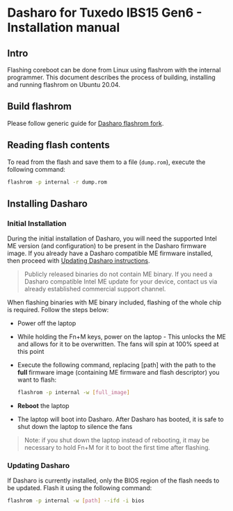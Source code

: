 # Dasharo for Tuxedo IBS15 Gen6 - Installation manual

## Intro

Flashing coreboot can be done from Linux using flashrom with the internal
programmer. This document describes the process of building, installing and
running flashrom on Ubuntu 20.04.

## Build flashrom

Please follow generic guide for [Dasharo flashrom fork](../../../osf-trivia-list/deployment/#how-to-install-dasharo-flashrom-fork).

## Reading flash contents

To read from the flash and save them to a file (`dump.rom`), execute the
following command:

```bash
flashrom -p internal -r dump.rom
```

## Installing Dasharo

### Initial Installation

During the initial installation of Dasharo, you will need the supported Intel
ME version (and configuration) to be present in the Dasharo firmware image. If
you already have a Dasharo compatible ME firmware installed, then proceed with
[Updating Dasharo instructions](#updating-dasharo).

> Publicly released binaries do not contain ME binary. If you need a Dasharo
> compatible Intel ME update for your device, contact us via already
> established commercial support channel.

When flashing binaries with ME binary included, flashing of the whole chip is
required. Follow the steps below:

- Power off the laptop
- While holding the Fn+M keys, power on the laptop - This unlocks the ME and
  allows for it to be overwritten. The fans will spin at 100% speed at this
  point
- Execute the following command, replacing [path] with the path to the **full**
  firmware image (containing ME firmware and flash descriptor) you want to
  flash:

  ```bash
  flashrom -p internal -w [full_image]
  ```

- **Reboot** the laptop
- The laptop will boot into Dasharo. After Dasharo has booted, it is safe to
  shut down the laptop to silence the fans

> Note: if you shut down the laptop instead of rebooting, it may be necessary
> to hold Fn+M for it to boot the first time after flashing.

### Updating Dasharo

If Dasharo is currently installed, only the BIOS region of the flash needs to
be updated. Flash it using the following command:

```bash
flashrom -p internal -w [path] --ifd -i bios
```
